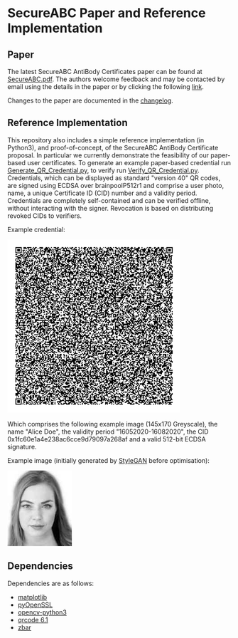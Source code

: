 # SecureABC Paper and Reference Implementation

## Paper
The latest SecureABC AntiBody Certificates paper can be found at [SecureABC.pdf](SecureABC.pdf). The authors welcome feedback and may be contacted by email using the details in the paper or by clicking the following [link](mailto:chicks@turing.ac.uk;dbutler@turing.ac.uk;cm@warwick.ac.uk;jon.crowcroft@cl.cam.ac.uk?subject=[SecureABC]).

Changes to the paper are documented in the [changelog](changelog.md).

## Reference Implementation

This repository also includes a simple reference implementation (in Python3), and proof-of-concept, of the SecureABC AntiBody Certificate proposal. In particular we currently demonstrate the feasibility of our paper-based user certificates. To generate an example paper-based credential run [Generate_QR_Credential.py](Generate_QR_Credential.py), to verify run [Verify_QR_Credential.py](Verify_QR_Credential.py). Credentials, which can be displayed as standard "version 40" QR codes, are signed using ECDSA over brainpoolP512r1 and comprise a user photo, name, a unique Certificate ID (CID) number and a validity period. Credentials are completely self-contained and can be verified offline, without interacting with the signer. Revocation is based on distributing revoked CIDs to verifiers.

Example credential:

![example credential](user_qr.png "Example ImmuneSecure QR code")

Which comprises the following example image (145x170 Greyscale), the name "Alice Doe", the validity period "16052020-16082020", the CID 0x1fc60e1a4e238ac6cce9d79097a268af and a valid 512-bit ECDSA signature.

Example image (initially generated by [StyleGAN](https://github.com/NVlabs/stylegan) before optimisation):

![example image](user_bw.jpeg "Example ImmuneSecure QR code")


## Dependencies

Dependencies are as follows:
* [matplotlib](https://pypi.org/project/matplotlib/)
* [pyOpenSSL](https://pypi.org/project/pyOpenSSL/)
* [opencv-python3](https://pypi.org/project/opencv-python/)
* [qrcode 6.1](https://pypi.org/project/qrcode/)
* [zbar](http://zbar.sourceforge.net)
